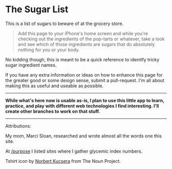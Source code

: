 The Sugar List
==============

This is a list of sugars to beware of at the grocery store.

> Add this page to your iPhone's home screen and while you're checking out the ingredients of the pop-tarts or whatever, take a look and see which of those ingredients are sugars that do absolutely nothing for you or your body. 

No kidding though, this is meant to be a quick reference to identify tricky sugar ingredient names.

If you have any extra information or ideas on how to enhance this page for the greater good or some design sense, submit a pull-request. I'm all about making this as useful and useable as possible.

---

**While what's here now is usable as-is, I plan to use this little app to learn, practice, and play with different web technologies I find interesting. I'll create other branches to work on that stuff.**


---

Attributions:

My mom, Marci Sloan, researched and wrote almost all the words one this site.

At [/purpose](http://tylersloan.github.io/sugar-app/purpose/ "Purpose of The SSugar List") I listed sites where I gather glycemic index numbers.

Tshirt icon by [Norbert Kucsera](http://thenounproject.com/term/tshirt/36016/ "Tshirt by Norbert Kuscera") from The Noun Project.